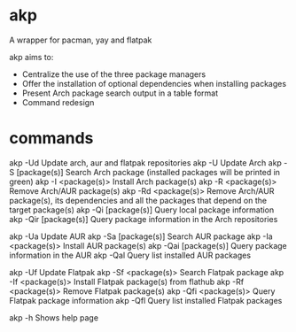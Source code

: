 # akp
A wrapper for pacman, yay and flatpak

akp aims to:
* Centralize the use of the three package managers
* Offer the installation of optional dependencies when installing packages
* Present Arch package search output in a table format
* Command redesign

# commands
akp -Ud                Update arch, aur and flatpak repositories
akp -U                 Update Arch
akp -S   [package(s)]  Search Arch package (installed packages will be printed in green)
akp -I   <package(s)>  Install Arch package(s)
akp -R   <package(s)>  Remove Arch/AUR package(s)
akp -Rd  <package(s)>  Remove Arch/AUR package(s), its dependencies and all the packages that depend on the target package(s)
akp -Qi  [package(s)]  Query local package information
akp -Qir [package(s)]  Query package information in the Arch repositories
 
akp -Ua                Update AUR
akp -Sa  [package(s)]  Search AUR package
akp -Ia  <package(s)>  Install AUR package(s)
akp -Qai [package(s)]  Query package information in the AUR
akp -Qal               Query list installed AUR packages
 
akp -Uf                Update Flatpak
akp -Sf  <package(s)>  Search Flatpak package
akp -If  <package(s)>  Install Flatpak package(s) from flathub
akp -Rf  <package(s)>  Remove Flatpak package(s)
akp -Qfi <package(s)>  Query Flatpak package information
akp -Qfl               Query list installed Flatpak packages
 
akp -h                  Shows help page
